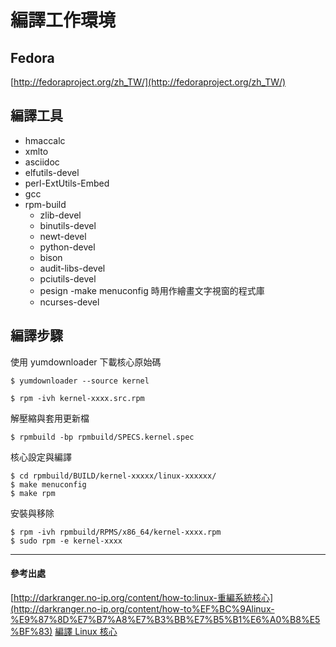 # 編譯工作環境

## Fedora

[http://fedoraproject.org/zh_TW/](http://fedoraproject.org/zh_TW/)

## 編譯工具

- hmaccalc
- xmlto
- asciidoc
- elfutils-devel
- perl-ExtUtils-Embed
- gcc
- rpm-build
    - zlib-devel
    - binutils-devel
    - newt-devel
    - python-devel
    - bison
    - audit-libs-devel
    - pciutils-devel
    - pesign
-make menuconfig 時用作繪畫文字視窗的程式庫
    - ncurses-devel
    
## 編譯步驟

使用 yumdownloader 下載核心原始碼
```
$ yumdownloader --source kernel
```

```
$ rpm -ivh kernel-xxxx.src.rpm
```

解壓縮與套用更新檔
```
$ rpmbuild -bp rpmbuild/SPECS.kernel.spec
```

核心設定與編譯
```
$ cd rpmbuild/BUILD/kernel-xxxxx/linux-xxxxxx/
$ make menuconfig
$ make rpm
```

安裝與移除
```
$ rpm -ivh rpmbuild/RPMS/x86_64/kernel-xxxx.rpm 
$ sudo rpm -e kernel-xxxx
```


-------------------------------
#### 參考出處
[http://darkranger.no-ip.org/content/how-to:linux-重編系統核心](http://darkranger.no-ip.org/content/how-to%EF%BC%9Alinux-%E9%87%8D%E7%B7%A8%E7%B3%BB%E7%B5%B1%E6%A0%B8%E5%BF%83)
[編譯 Linux 核心](http://wiki.debian.org.hk/w/Compile_Linux_kernel)